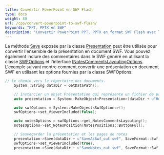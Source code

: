 ```yaml
---
title: Convertir PowerPoint en SWF Flash
type: docs
weight: 80
url: /cpp/convert-powerpoint-to-swf-flash/
keywords: "PPT, PPTX en SWF"
description: "Convertir PowerPoint PPT, PPTX en format SWF Flash avec l'API Aspose.Slides."
---
```


La méthode [Save](https://reference.aspose.com/slides/cpp/class/aspose.slides.presentation#afcd59ec697bf05c10f78c3869de2ec9e) exposée par la classe [Presentation](https://reference.aspose.com/slides/cpp/class/aspose.slides.presentation) peut être utilisée pour convertir l'ensemble de la présentation en document SWF. Vous pouvez également inclure des commentaires dans le SWF généré en utilisant la classe [SWFOptions](https://reference.aspose.com/slides/cpp/class/aspose.slides.export.swf_options) et l'interface [INotesCommentsLayoutingOptions](https://reference.aspose.com/slides/cpp/class/aspose.slides.export.i_notes_comments_layouting_options). L'exemple suivant montre comment convertir une présentation en document SWF en utilisant les options fournies par la classe SWFOptions.

``` cpp
// Le chemin vers le répertoire des documents.
    System::String dataDir = GetDataPath();

    // Instancier un objet Presentation qui représente un fichier de présentation
    auto presentation = System::MakeObject<Presentation>(dataDir + u"HelloWorld.pptx");

    auto swfOptions = System::MakeObject<SwfOptions>();
    swfOptions->set_ViewerIncluded(false);

    auto notesOptions = swfOptions->get_NotesCommentsLayouting();
    notesOptions->set_NotesPosition(NotesPositions::BottomFull);

    // Sauvegarder la présentation et les pages de notes
    presentation->Save(dataDir + u"SaveAsSwf_out.swf", SaveFormat::Swf, swfOptions);
    swfOptions->set_ViewerIncluded(true);
    presentation->Save(dataDir + u"SaveNotes_out.swf", SaveFormat::Swf, swfOptions);
```